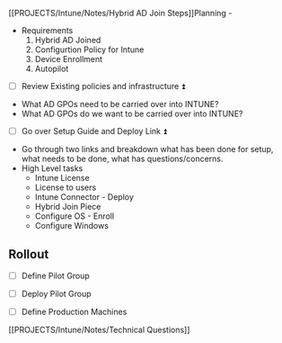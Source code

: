 [[PROJECTS/Intune/Notes/Hybrid AD Join Steps]]Planning -
- Requirements
	1. Hybrid AD Joined
	2. Configurtion Policy for Intune
	3. Device Enrollment
	4. Autopilot


* [ ] Review Existing  policies and infrastructure ⏫ 
- What AD GPOs need to be carried over into INTUNE?
- What AD GPOs do we want to be carried over into INTUNE?

- [ ] Go over Setup Guide and Deploy Link ⏫
- Go through two links and breakdown what has been done for setup, what needs to be done, what has questions/concerns.
- High Level tasks
	- Intune License
	- License to users
	- Intune Connector - Deploy
	- Hybrid Join Piece
	- Configure OS - Enroll
	- Configure Windows


## Rollout 
- [ ] Define Pilot Group
- [ ] Deploy Pilot Group
- [ ] Define Production Machines


[[PROJECTS/Intune/Notes/Technical Questions]]